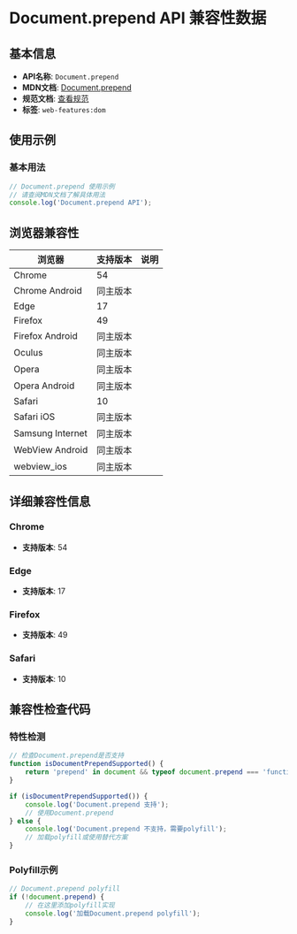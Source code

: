 # Document.prepend API 兼容性数据

## 基本信息

- **API名称**: `Document.prepend`
- **MDN文档**: [Document.prepend](https://developer.mozilla.org/docs/Web/API/Document/prepend)
- **规范文档**: [查看规范](https://dom.spec.whatwg.org/#ref-for-dom-parentnode-prepend①)
- **标签**: `web-features:dom`

## 使用示例

### 基本用法

```javascript
// Document.prepend 使用示例
// 请查阅MDN文档了解具体用法
console.log('Document.prepend API');
```

## 浏览器兼容性

| 浏览器 | 支持版本 | 说明 |
|--------|----------|------|
| Chrome | 54 |  |
| Chrome Android | 同主版本 |  |
| Edge | 17 |  |
| Firefox | 49 |  |
| Firefox Android | 同主版本 |  |
| Oculus | 同主版本 |  |
| Opera | 同主版本 |  |
| Opera Android | 同主版本 |  |
| Safari | 10 |  |
| Safari iOS | 同主版本 |  |
| Samsung Internet | 同主版本 |  |
| WebView Android | 同主版本 |  |
| webview_ios | 同主版本 |  |

## 详细兼容性信息

### Chrome

- **支持版本**: 54

### Edge

- **支持版本**: 17

### Firefox

- **支持版本**: 49

### Safari

- **支持版本**: 10

## 兼容性检查代码

### 特性检测

```javascript
// 检查Document.prepend是否支持
function isDocumentPrependSupported() {
    return 'prepend' in document && typeof document.prepend === 'function';
}

if (isDocumentPrependSupported()) {
    console.log('Document.prepend 支持');
    // 使用Document.prepend
} else {
    console.log('Document.prepend 不支持，需要polyfill');
    // 加载polyfill或使用替代方案
}
```

### Polyfill示例

```javascript
// Document.prepend polyfill
if (!document.prepend) {
    // 在这里添加polyfill实现
    console.log('加载Document.prepend polyfill');
}
```

